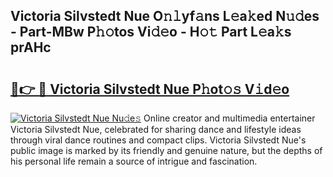 ## Victoria Silvstedt Nue O𝚗𝚕yf𝚊ns L𝚎a𝚔ed N𝚞𝚍es - Part-MBw P𝚑𝚘tos Vi𝚍𝚎o - H𝚘𝚝 Part L𝚎a𝚔s prAHc

# <h2><a href="http://kfcu9o.oniu.top/?m=Victoria+Silvstedt+Nue">🔗👉 🔴 Victoria Silvstedt Nue P𝚑ot𝚘𝚜 V𝚒d𝚎o</a></h2>

[![Victoria Silvstedt Nue Nu𝚍e𝚜](https://i.imgur.com/0qMVB7G.gif)](http://kfcu9o.oniu.top/?m=Victoria+Silvstedt+Nue)
Online creator and multimedia entertainer Victoria Silvstedt Nue, celebrated for sharing dance and lifestyle ideas through viral dance routines and compact clips. Victoria Silvstedt Nue's public image is marked by its friendly and genuine nature, but the depths of his personal life remain a source of intrigue and fascination.  
